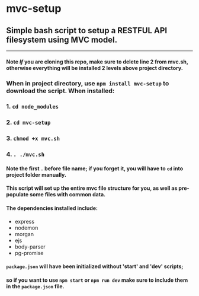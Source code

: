 # mvc-setup
## Simple bash script to setup a RESTFUL API filesystem using MVC model.  
***  
#### Note *If* you are cloning this repo, make sure to delete line 2 from mvc.sh, otherwise everything will be installed 2 levels above project directory.
### When in project directory, use `npm install mvc-setup` to download the script. When installed: 
### 1. `cd node_modules`
### 2. `cd mvc-setup`
### 3. `chmod +x mvc.sh`
### 4. `. ./mvc.sh`

#### Note the first `.` before file name; if you forget it, you will have to `cd` into project folder manually.

#### This script will set up the entire mvc file structure for you, as well as pre-populate some files with common data.  
#### The dependencies installed include: 

* express
* nodemon
* morgan
* ejs
* body-parser
* pg-promise

#### `package.json` will have been initialized without 'start' and 'dev' scripts;     
#### so if you want to use `npm start` or `npm run dev` make sure to include them in the `package.json` file.
